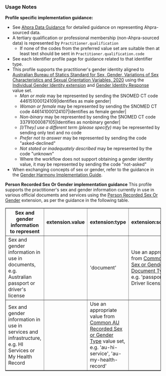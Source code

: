### Usage Notes

**Profile specific implementation guidance:**

- See [Ahpra Data Guidance](guidance.html#ahpra-data-guidance) for detailed guidance on representing Ahpra-sourced data.
- A tertiary qualification or professional membership (non-Ahpra-sourced data) is represented by `Practitioner.qualification`
  - If none of the codes from the preferred value set are suitable then at least text should be sent in `Practitioner.qualification.code`
- See each Identifier profile page for guidance related to that identifier type.
- This profile supports the practitioner's gender identity aligned to [Australian Bureau of Statics Standard for Sex, Gender, Variations of Sex Characteristics and Sexual Orientation Variables, 2020](https://www.abs.gov.au/statistics/standards/standard-sex-gender-variations-sex-characteristics-and-sexual-orientation-variables/latest-release#gender) using the [Individual Gender Identity extension](http://hl7.org/fhir/StructureDefinition/individual-genderIdentity) and [Gender Identity Response](https://healthterminologies.gov.au/fhir/ValueSet/gender-identity-response-1) value set.
  - _Man or male_ may be represented by sending the SNOMED CT code 446151000124109\|Identifies as male gender\|
  - _Woman or female_ may be represented by sending the SNOMED CT code 446141000124107\|Identifies as female gender\|
  - _Non-binary_ may be represented by sending the SNOMED CT code 33791000087105\|Identifies as nonbinary gender\|
  - _[I/They] use a different term (please specify)_ may be represented by sending only text and no code
  - _Prefer not to answer_ may be represented by sending the code "asked-declined"
  - _Not stated or inadequately described_ may be represented by the code "unknown"
  - Where the workflow does not support obtaining a gender identity value, it may be represented by sending the code "not-asked"
- When exchanging concepts of sex or gender, refer to the guidance in the [Gender Harmony Implementation Guide](http://hl7.org/xprod/ig/uv/gender-harmony/).

**Person Recorded Sex Or Gender implementation guidance**
This profile supports the practitioner's sex and gender information currently in use in various official documents and services using the [Person Recorded Sex Or Gender](StructureDefinition-individual-recordedSexOrGender.html) extension, as per the guidance in the following table.
  <table border="1">
    <thead>
    <tr>
    <th>Sex and gender information to represent</th>
    <th>extension.value</th>
    <th>extension:type</th>
    <th>extension:sourceDocument</th>
    <th>extension:sourceField</th>
    <th>extension:jurisdiction</th>
    </tr>
    </thead>
    <tbody>
    <tr>
    <td>Sex and gender information in use in documents, e.g. Australian passport or driver's license</td>
    <td> </td>
    <td>'document'</td>
    <td>Use an appropriate value from <a href="ValueSet-common-au-recorded-sex-or-gender-source-document-type.html">Common AU Recorded Sex or Gender (RSG) Source   Document Type</a> value set, e.g. 'passport', '53245-7 Driver license' </td>
    <td>name of the field where this information is   held in the document, e.g. 'Sex'</td>
    <td>Use an appropriate value from <a href="ValueSet-common-au-recorded-sex-or-gender-source-document-jurisdiction.html">Common AU Recorded Sex or Gender (RSG) Source   Document Jurisdiction</a> value set, e.g. 'AU' if representing sex and gender information in an Australia passport</td>
    </tr>
    <tr>
    <td>Sex and gender information in use in   services and infrastructure, e.g. HI Services or My Health Record</td>
    <td></td>
    <td>Use an appropriate value from <a href="ValueSet-common-au-recorded-sex-or-gender-type.html">Common AU Recorded Sex or Gender Type</a> value set, e.g. 'au-hi-service', 'au-my-health-record'</td>
    <td> </td>
    <td> </td>
    <td></td>
    </tr>
    </tbody>
  </table>